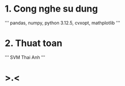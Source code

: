 # 1. Cong nghe su dung
'''
pandas, numpy, python 3.12.5, cvxopt, mathplotlib
'''
# 2. Thuat toan
'''
SVM Thai Anh
'''
# >.<